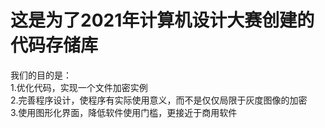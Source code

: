 # 这是为了2021年计算机设计大赛创建的代码存储库
我们的目的是：  
1.优化代码，实现一个文件加密实例  
2.完善程序设计，使程序有实际使用意义，而不是仅仅局限于灰度图像的加密  
3.使用图形化界面，降低软件使用门槛，更接近于商用软件